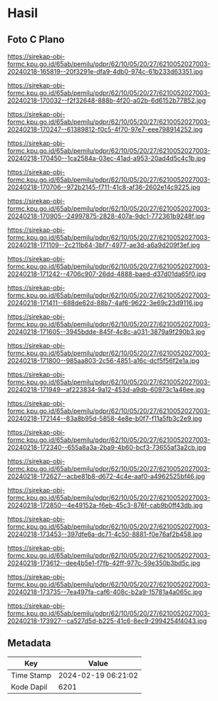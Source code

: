 # Hasil

## Foto C Plano

https://sirekap-obj-formc.kpu.go.id/65ab/pemilu/pdpr/62/10/05/20/27/6210052027003-20240218-165819--20f3291e-dfa9-4db0-974c-61b233d63351.jpg

https://sirekap-obj-formc.kpu.go.id/65ab/pemilu/pdpr/62/10/05/20/27/6210052027003-20240218-170032--f2f32648-888b-4f20-a02b-6d6152b77852.jpg

https://sirekap-obj-formc.kpu.go.id/65ab/pemilu/pdpr/62/10/05/20/27/6210052027003-20240218-170247--61389812-f0c5-4f70-97e7-eee798914252.jpg

https://sirekap-obj-formc.kpu.go.id/65ab/pemilu/pdpr/62/10/05/20/27/6210052027003-20240218-170450--1ca2584a-03ec-41ad-a953-20ad4d5c4c1b.jpg

https://sirekap-obj-formc.kpu.go.id/65ab/pemilu/pdpr/62/10/05/20/27/6210052027003-20240218-170706--972b2145-f711-41c8-af36-2602e14c9225.jpg

https://sirekap-obj-formc.kpu.go.id/65ab/pemilu/pdpr/62/10/05/20/27/6210052027003-20240218-170905--24997875-2828-407a-9dc1-772361b9248f.jpg

https://sirekap-obj-formc.kpu.go.id/65ab/pemilu/pdpr/62/10/05/20/27/6210052027003-20240218-171109--2c211b64-3bf7-4977-ae3d-a6a9d209f3ef.jpg

https://sirekap-obj-formc.kpu.go.id/65ab/pemilu/pdpr/62/10/05/20/27/6210052027003-20240218-171242--4706c907-26dd-4888-baed-d37d01da65f0.jpg

https://sirekap-obj-formc.kpu.go.id/65ab/pemilu/pdpr/62/10/05/20/27/6210052027003-20240218-171411--688de62d-88b7-4af6-9622-3e69c23d9116.jpg

https://sirekap-obj-formc.kpu.go.id/65ab/pemilu/pdpr/62/10/05/20/27/6210052027003-20240218-171605--3945bdde-845f-4c8c-a031-3879a9f290b3.jpg

https://sirekap-obj-formc.kpu.go.id/65ab/pemilu/pdpr/62/10/05/20/27/6210052027003-20240218-171800--985aa803-2c56-4851-a16c-dcf5f56f2e1a.jpg

https://sirekap-obj-formc.kpu.go.id/65ab/pemilu/pdpr/62/10/05/20/27/6210052027003-20240218-171949--af223834-9a12-453d-a9db-60973c1a46ee.jpg

https://sirekap-obj-formc.kpu.go.id/65ab/pemilu/pdpr/62/10/05/20/27/6210052027003-20240218-172144--83a8b95d-5858-4e8e-b0f7-f11a5fb3c2e9.jpg

https://sirekap-obj-formc.kpu.go.id/65ab/pemilu/pdpr/62/10/05/20/27/6210052027003-20240218-172340--655a8a3a-2ba9-4b60-bcf3-73655af3a2cb.jpg

https://sirekap-obj-formc.kpu.go.id/65ab/pemilu/pdpr/62/10/05/20/27/6210052027003-20240218-172627--acbe81b8-d672-4c4e-aaf0-a4962525bf46.jpg

https://sirekap-obj-formc.kpu.go.id/65ab/pemilu/pdpr/62/10/05/20/27/6210052027003-20240218-172850--4e49152a-f6eb-45c3-876f-cab9b0ff43db.jpg

https://sirekap-obj-formc.kpu.go.id/65ab/pemilu/pdpr/62/10/05/20/27/6210052027003-20240218-173453--397dfe6a-dc71-4c50-8881-f0e76af2b458.jpg

https://sirekap-obj-formc.kpu.go.id/65ab/pemilu/pdpr/62/10/05/20/27/6210052027003-20240218-173612--dee4b5e1-f7fb-42ff-977c-59e350b3bd5c.jpg

https://sirekap-obj-formc.kpu.go.id/65ab/pemilu/pdpr/62/10/05/20/27/6210052027003-20240218-173735--7ea497fa-caf6-408c-b2a9-15781a4a065c.jpg

https://sirekap-obj-formc.kpu.go.id/65ab/pemilu/pdpr/62/10/05/20/27/6210052027003-20240218-173927--ca527d5d-b225-41c6-8ec9-2994254f4043.jpg


## Metadata

| Key        | Value               |
| ---------- | ------------------- |
| Time Stamp | 2024-02-19 06:21:02 |
| Kode Dapil | 6201                |



